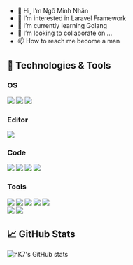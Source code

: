 - 👋 Hi, I’m Ngô Minh Nhân
- 👀 I’m interested in Laravel Framework
- 🌱 I’m currently learning Golang
- 💞️ I’m looking to collaborate on ...
- 📫 How to reach me become a man

## 🔧 Technologies & Tools
### OS
![](https://img.shields.io/badge/OS-Windows-informational?style=flat&logo=windows&logoColor=#0078D6)
![](https://img.shields.io/badge/OS-Ubuntu-informational?style=flat&logo=ubuntu&logoColor=#E95420)
![](https://img.shields.io/badge/OS-MacOS-informational?style=flat&logo=macOS&logoColor=#000000)
<br>
### Editor
![](https://img.shields.io/badge/Editor-VSCode_IDEA-informational?style=flat&logo=visual-studio-code&logoColor=#007ACC&color=2bbc8a)
<br>
### Code
![](https://img.shields.io/badge/Code-PHP-critical?style=flat&logo=php&logoColor=#777BB4&color=2bbc8a)
![](https://img.shields.io/badge/Code-JavaScript-critical?style=flat&logo=javascript&logoColor=#F7DF1E&color=2bbc8a)
![](https://img.shields.io/badge/Code-Golang-critical?style=flat&logo=go&logoColor=#00ADD8&color=2bbc8a)
![](https://img.shields.io/badge/Code-Vue-critical?style=flat&logo=vue.js&logoColor=#4FC08D&color=2bbc8a)
<br>
### Tools
![](https://img.shields.io/badge/Tools-MySQL-blueviolet?style=flat&logo=mysql&logoColor=#4479A1&color=2bbc8a)
![](https://img.shields.io/badge/Tools-PostgreSQL-blueviolet?style=flat&logo=postgresql&logoColor=#4169E1&color=2bbc8a)
![](https://img.shields.io/badge/Tools-Neo4j-blueviolet?style=flat&logo=neo4j&logoColor=#008CC1&color=2bbc8a)
![](https://img.shields.io/badge/Tools-Docker-blueviolet?style=flat&logo=docker&logoColor=#2496ED&color=2bbc8a)
![](https://img.shields.io/badge/Tools-Kubernetes-blueviolet?style=flat&logo=kubernetes&logoColor=#326CE5&color=2bbc8a)
<br>
![](https://img.shields.io/badge/Shell-Bash-inactive?style=flat&logo=gnu-bash&logoColor=#4EAA25&color=2bbc8a)
![](https://img.shields.io/badge/Shell-Git-inactive?style=flat&logo=git&logoColor=#F05032&color=2bbc8a)
<br>


## &#x1f4c8; GitHub Stats

![nK7's GitHub stats](https://github-readme-stats.vercel.app/api?username=nK2708&show_icons=true&theme=tokyonight&count_private=true&include_all_commits=true)



<!-- Resources -->
<!-- Icons: https://simpleicons.org/ -->
<!-- GitHub Stats: https://github.com/anuraghazra/github-readme-stats -->
<!-- Emojis: https://emojipedia.org/emoji/ -->
<!-- HTML Emojis: https://www.fileformat.info/index.htm -->
<!-- Shields: https://shields.io/ -->
<!-- Awesome GitHub Profile README: https://github.com/abhisheknaiidu/awesome-github-profile-readme -->

<!---
nK2708/nK2708 is a ✨ special ✨ repository because its `README.md` (this file) appears on your GitHub profile.
You can click the Preview link to take a look at your changes.
--->
